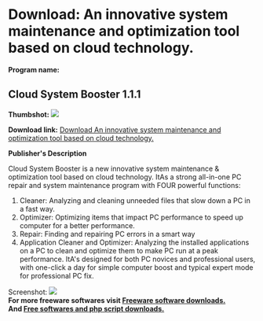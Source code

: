# Download: An innovative system maintenance and optimization tool based on cloud technology.

**Program name:**

## Cloud System Booster 1.1.1

  
**Thumbshot:** ![](http://www.freewarefiles.com/screenshot/cldsysbooster_md.jpg)   
  
**Download link:** [Download An innovative system maintenance and optimization tool based on cloud technology.](http://freesoftwares.boysofts.com/Cloud-System-Booster_program_76664.html)  
  


**Publisher's Description**  
  


Cloud System Booster is a new innovative system maintenance & optimization tool based on cloud technology. ItAs a strong all-in-one PC repair and system maintenance program with FOUR powerful functions: 

  1. Cleaner: Analyzing and cleaning unneeded files that slow down a PC in a fast way. 
  2. Optimizer: Optimizing items that impact PC performance to speed up computer for a better performance. 
  3. Repair: Finding and repairing PC errors in a smart way 
  4. Application Cleaner and Optimizer: Analyzing the installed applications on a PC to clean and optimize them to make PC run at a peak performance. 
ItA's designed for both PC novices and professional users, with one-click a day for simple computer boost and typical expert mode for professional PC fix. 

  
  
Screenshot: ![](http://www.freewarefiles.com/screenshot/cldsysbooster.jpg)   
**For more freeware softwares visit [Freeware software downloads.](http://freesoftwares.boysofts.com/)**   
**And [Free softwares and php script downloads.](http://www.boysofts.com/)**
